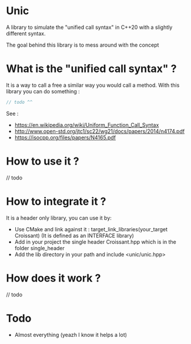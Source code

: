 # Unic
A library to simulate the "unified call syntax" in C++20 with a slightly different syntax.

The goal behind this library is to mess around with the concept

# What is the "unified call syntax" ?
It is a way to call a free a similar way you would call a method. With this library you can do something :
```C++
// todo ^^
```

See :
* https://en.wikipedia.org/wiki/Uniform_Function_Call_Syntax
* http://www.open-std.org/jtc1/sc22/wg21/docs/papers/2014/n4174.pdf
* https://isocpp.org/files/papers/N4165.pdf

# How to use it ?
// todo

# How to integrate it ?
It is a header only library, you can use it by:
* Use CMake and link against it : target_link_libraries(your_target Croissant) (It is defined as an INTERFACE library)
* Add in your project the single header Croissant.hpp which is in the folder single_header
* Add the lib directory in your path and include <unic/unic.hpp>

# How does it work ?
// todo

# Todo
- Almost everything (yeazh I know it helps a lot)
